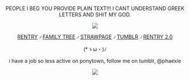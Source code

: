 <div align="center">

PEOPLE I BEG YOU PROVIDE PLAIN TEXT!!! I CANT UNDERSTAND GREEK LETTERS AND SHIT MY GOD.

![](https://64.media.tumblr.com/4950b95276848862c505d95a1049a2e6/3f8554c17536521f-e7/s2048x3072/066190f6ab68b86e591c3b62499fca192ae093f0.pnj)

[RENTRY](https://rentry.co/phaexie) ৴ [FAMILY TREE](https://rentry.co/HoHfamilytree) ৴ [STRAWPAGE](https://argentilover.straw.page) ৴ [TUMBLR](https://www.tumblr.com/phaexie) ৴ [RENTRY 2.0](https://rentry.co/DEVIOUS-COOKIES)


 (*ゝω・)ﾉ


i have a job so less active on ponytown, follow me on tumblr, @phaexie

![](https://64.media.tumblr.com/e1f009248ab42c474c069b28db5cb32d/3f8554c17536521f-e3/s2048x3072/7b4568349f1d2f977d526b9daacfd4d1e7d0b8c7.pnj)
